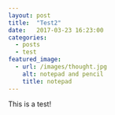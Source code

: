 ```yaml
---
layout: post
title:  "Test2"
date:   2017-03-23 16:23:00
categories:
  - posts
  - test
featured_image:
  - url: /images/thought.jpg
    alt: notepad and pencil
    title: notepad
---
```


This is a test!
